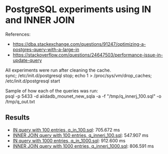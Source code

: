 # PostgreSQL experiments using IN and INNER JOIN
References:  
- https://dba.stackexchange.com/questions/91247/optimizing-a-postgres-query-with-a-large-in
- https://stackoverflow.com/questions/24647503/performance-issue-in-update-query

All experiments were run after cleaning the cache.  
sync; /etc/init.d/postgresql stop; echo 1 > /proc/sys/vm/drop_caches; /etc/init.d/postgresql start  

Sample of how each of the queries was run:  
psql -p 5433 -d aiidadb_mounet_new_sqla -a -f "/tmp/q_innerj_100.sql" -o /tmp/q_out.txt

## Results
- [IN query with 100 entries, q_in_100.sql](./q_in_100.sql): 705.672 ms
- [INNER JOIN query with 100 entries, q_innerj_100.sql](./q_innerj_100.sql): 547.907 ms
- [IN query with 1000 entries, q_in_1000.sql](./q_in_1000.sql): 912.600 ms
- [INNER JOIN query with 1000 entries, q_innerj_1000.sql](./q_innerj_1000.sql): 806.591 ms


